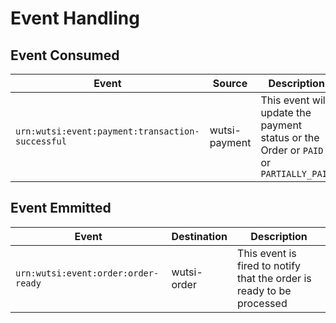 # Event Handling

## Event Consumed

| Event                                             | Source          | Description                                                                          |
|---------------------------------------------------|-----------------|--------------------------------------------------------------------------------------|
| `urn:wutsi:event:payment:transaction-successful`  | wutsi-payment   | This event will update the payment status or the Order or `PAID` or `PARTIALLY_PAID` |

## Event Emmitted

| Event                               | Destination | Description                                                           |
|-------------------------------------|-------------|-----------------------------------------------------------------------|
| `urn:wutsi:event:order:order-ready` | wutsi-order | This event is fired to notify that the order is ready to be processed |
